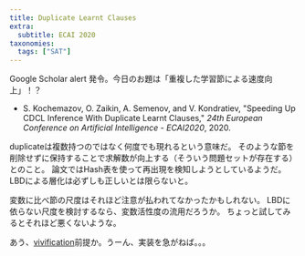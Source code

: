 ```yaml
---
title: Duplicate Learnt Clauses
extra:
  subtitle: ECAI 2020
taxonomies:
  tags: ["SAT"]
---
```

Google Scholar alert 発令。今日のお題は「重複した学習節による速度向上」！？

* S. Kochemazov, O. Zaikin, A. Semenov, and V. Kondratiev, "Speeding Up CDCL Inference With Duplicate Learnt Clauses," *24th European Conference on Artificial Intelligence - ECAI2020*, 2020.

duplicateは複数持つのではなく何度でも現れるという意味だ。
そのような節を削除せずに保持することで求解数が向上する（そういう問題セットが存在する）とのこと。
論文ではHash表を使って再出現を検知しようとしているようだ。
LBDによる層化は必ずしも正しいとは限らないと。

変数に比べ節の尺度はそれほど注意が払われてなかったかもしれない。
LBDに依らない尺度を検討するなら、変数活性度の流用だろうか。
ちょっと試してみるとそれほど悪くないような。

あう、[vivification](/2020/2020-06-20-vivification/)前提か。うーん、実装を急がねば。。。



